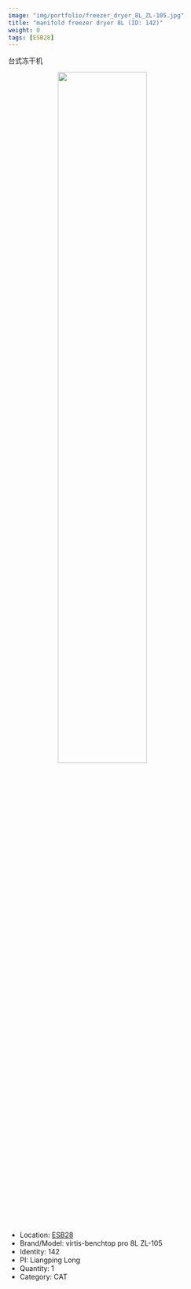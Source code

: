 ```yaml
---
image: "img/portfolio/freezer_dryer_8L_ZL-105.jpg"
title: "manifold freezer dryer 8L (ID: 142)"
weight: 0
tags: [ESB28]
---
```


台式冻干机

<!--more-->

<img src="../../img/portfolio/freezer_dryer_8L_ZL-105.jpg" width="60%" style="display: block; margin: auto;">

- Location: [ESB28](../../tags/esb28)
- Brand/Model: virtis-benchtop pro 8L ZL-105
- Identity: 142
- PI: Liangping Long
- Quantity: 1
- Category: CAT






